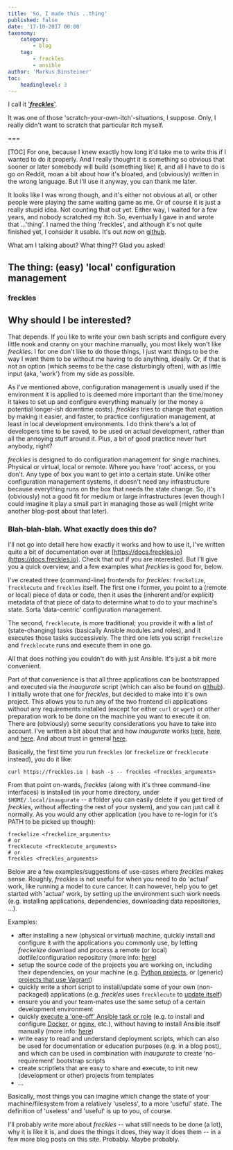 ```yaml
---
title: 'So, I made this ..thing'
published: false
date: '17-10-2017 00:00'
taxonomy:
    category:
        - blog
    tag:
        - freckles
        - ansible
author: 'Markus Binsteiner'
toc:
    headinglevel: 3
---
```


I call it ['***freckles***'](https://github.com/makkus/freckles).

It was one of those 'scratch-your-own-itch'-situations, I suppose. Only, I really didn't want to scratch that particular itch myself.

===

[TOC]
For one, because I knew exactly how long it'd take me to write this if I wanted to do it properly. And I really thought it is something so obvious that sooner or later somebody will build (something like) it, and all I have to do is go on Reddit, moan a bit about how it's bloated, and (obviously) written in the wrong language. But I'll use it anyway, you can thank me later. 

It looks like I was wrong though, and it's either not obvious at all, or other people were playing the same waiting game as me. Or of course it is just a really stupid idea. Not counting that out yet. Either way, I waited for a few years, and nobody scratched my itch. So, eventually I gave in and wrote that ...'thing'. I named the thing 'freckles', and although it's not quite finished yet, I consider it usable. It's out now on [github](https://github.com/makkus/freckles).

What am I talking about? What thing?? Glad you asked! 

## The thing: (easy) 'local' configuration management

### freckles

## Why should I be interested?

That depends. If you like to write your own bash scripts and configure every little nook and cranny on your machine manually, you most likely won't like *freckles*. I for one don't like to do those things, I just want things to be the way I want them to be without me having to do anything, ideally. Or, if that is not an option (which seems to be the case disturbingly often), with as little input (aka, 'work') from my side as possible. 

As I've mentioned above, configuration management is usually used if the environment it is applied to is deemed more important than the time/money it takes to set up and configure everything manually (or the money a potential longer-ish downtime costs). *freckles* tries to change that equation by making it easier, and faster, to practice configuration management, at least in local development environments. I do think there's a lot of developers time to be saved, to be used on actual development, rather than all the annoying stuff around it. Plus, a bit of good practice never hurt anybody, right?

*freckles* is designed to do configuration management for single machines. Physical or virtual, local or remote. Where you have 'root' access, or you don't. Any type of box you want to get into a certain state. Unlike other configuration management systems, it doesn't need any infrastructure because everything runs on the box that needs the state change. So, it's (obviously) not a good fit for medium or large infrastructures (even though I could imagine it play a small part in managing those as well (might write another blog-post about that later).

### Blah-blah-blah. What exactly does this do?

I'll not go into detail here how exactly it works and how to use it, I've written quite a bit of documentation over at [https://docs.freckles.io](https://docs.freckles.io). Check that out if you are interested. But I'll give you a quick overview, and a few examples what *freckles* is good for, below.

I've created three (command-line) frontends for *freckles*: `freckelize`, `frecklecute` and `freckles` itself. The first one i former, you point to a (remote or local) piece of data or code, then it uses the (inherent and/or explicit) metadata of that piece of data to determine what to do to your machine's state. Sorta 'data-centric' configuration management. 

The second, `frecklecute`, is more traditional; you provide it with a list of (state-changing) tasks (basically Ansible modules and roles), and it executes those tasks successively. The third one lets you script `freckelize` and `frecklecute` runs and execute them in one go.

All that does nothing you couldn't do with just Ansible. It's just a bit more convenient.

Part of that convenience is that all three applications can be bootstrapped and executed via the *inaugurate* script (which can also be found on [github](https://github.com/makkus/inaugurate)). I initially wrote that one for *freckles*, but decided to make into it's own project. This allows you to run any of the two frontend cli applications without any requirements installed (except for either `curl` or `wget`) or other preparation work to be done on the machine you want to execute it on. There are (obviously) some security considerations you have to take into account. I've written a bit about that and how *inaugurate* works [here](https://github.com/makkus/inaugurate#how-does-this-work-what-does-it-do), [here](https://github.com/makkus/inaugurate#is-this-secure), and [here](https://docs.freckles.io/en/latest/bootstrap.html). And about trust in general [here](https://docs.freckles.io/en/latest/trust.html).

Basically, the first time you run `freckles` (or `freckelize` or `frecklecute` instead), you do it like:

```
curl https://freckles.io | bash -s -- freckles <freckles_arguments>
```

From that point on-wards, *freckles* (along with it's three command-line interfaces) is installed (in your home directory, under `$HOME/.local/inaugurate` -- a folder you can easily delete if you get tired of *freckles*, without affecting the rest of your system), and you can just call it normally. As you would any other application (you have to re-login for it's PATH to be picked up though): 

```
freckelize <freckelize_arguments>
# or
frecklecute <frecklecute_arguments>
# or
freckles <freckles_arguments>
```

Below are a few examples/suggestions of use-cases where *freckles* makes sense. Roughly, *freckles* is not useful for when you need to do 'actual' work, like running a model to cure cancer. It can however, help you to get started with 'actual' work, by setting up the environment such work needs (e.g. installing applications, dependencies, downloading data repositories, ...). 

Examples:

- after installing a new (physical or virtual) machine, quickly install and configure it with the applications you commonly use, by letting *freckelize* download and process a remote (or local) dotfile/configuration repository (more info: [here](https://docs.freckles.io/en/latest/adapters/dotfiles.html))
- setup the source code of the projects you are working on, including their dependencies, on your machine (e.g. [Python projects](https://docs.freckles.io/en/latest/adapters/python-dev.html), or (generic) [projects that use Vagrant](https://docs.freckles.io/en/latest/adapters/vagrant-dev.html))
- quickly write a short script to install/update some of your own (non-packaged) applications (e.g. *freckles* uses `frecklecute` to [update itself](https://github.com/makkus/freckles/blob/master/freckles/external/frecklecutables/update))
- ensure you and your team-mates use the same setup of a certain development environment
- quickly [execute a 'one-off' Ansible task or role](https://docs.freckles.io/en/latest/frecklecutables/ansible-task.html) (e.g. to install and configure [Docker](https://galaxy.ansible.com/mongrelion/docker/), or [nginx](https://galaxy.ansible.com/geerlingguy/nginx/), etc.), without having to install Ansible itself manually (more info: [here](https://docs.freckles.io/en/latest/frecklecutables/ansible-task.html))
- write easy to read and understand deployment scripts, which can also be used for documentation or education purposes (e.g. in a blog post), and which can be used in combination with *inaugurate* to create 'no-requirement' bootstrap scripts
- create scriptlets that are easy to share and execute, to init new (development or other) projects from templates
- ...


Basically, most things you can imagine which change the state of your machine/filesystem from a relatively 'useless', to a more 'useful' state. The definition of 'useless' and 'useful' is up to you, of course.

I'll probably write more about *freckles* -- what still needs to be done (a lot), why it is like it is, and does the things it does, they way it does them -- in a few more blog posts on this site. Probably. Maybe probably.
